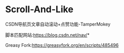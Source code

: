 # Scroll-And-Like

CSDN导航页文章自动滚动+点赞功能-TamperMokey

脚本匹配网站:https://blog.csdn.net/nav/*

Greasy Fork:https://greasyfork.org/en/scripts/485496
